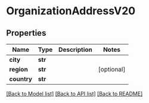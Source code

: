 # OrganizationAddressV20

## Properties
Name | Type | Description | Notes
------------ | ------------- | ------------- | -------------
**city** | **str** |  | 
**region** | **str** |  | [optional] 
**country** | **str** |  | 

[[Back to Model list]](../README.md#documentation-for-models) [[Back to API list]](../README.md#documentation-for-api-endpoints) [[Back to README]](../README.md)

